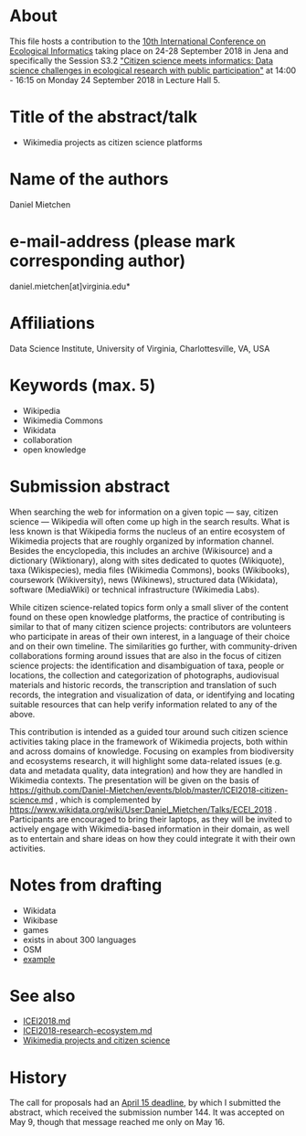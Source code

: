 # About


This file hosts a contribution to the [10th International Conference on Ecological Informatics](http://icei2018.uni-jena.de/) taking place on 24-28 September 2018 in Jena and specifically the Session S3.2 ["Citizen science meets informatics: Data science challenges in ecological research with public participation"](https://icei2018.uni-jena.de/session/s3-2/) at 14:00 - 16:15 on Monday 24 September 2018 in Lecture Hall 5.

# Title of the abstract/talk

* Wikimedia projects as citizen science platforms 

# Name of the authors

Daniel Mietchen

# e-mail-address (please mark corresponding author)

daniel.mietchen[at]virginia.edu*

# Affiliations

Data Science Institute, University of Virginia, Charlottesville, VA, USA

# Keywords (max. 5)

- Wikipedia
- Wikimedia Commons
- Wikidata
- collaboration
- open knowledge

# Submission abstract

When searching the web for information on a given topic &mdash; say, citizen science &mdash; Wikipedia will often come up high in the search results. What is less known is that Wikipedia forms the nucleus of an entire ecosystem of Wikimedia projects that are roughly organized by information channel. Besides the encyclopedia, this includes an archive (Wikisource) and a dictionary (Wiktionary), along with sites dedicated to quotes (Wikiquote), taxa (Wikispecies), media files (Wikimedia Commons), books (Wikibooks), coursework (Wikiversity), news (Wikinews), structured data (Wikidata), software (MediaWiki) or technical infrastructure (Wikimedia Labs).

While citizen science-related topics form only a small sliver of the content found on these open knowledge platforms, the practice of contributing is similar to that of many citizen science projects: contributors are volunteers who participate in areas of their own interest, in a language of their choice and on their own timeline. The similarities go further, with community-driven collaborations forming around issues that are also in the focus of citizen science projects: the identification and disambiguation of taxa, people or locations, the collection and categorization of photographs, audiovisual materials and historic records, the transcription and translation of such records, the integration and visualization of data, or identifying and locating suitable resources that can help verify information related to any of the above.

This contribution is intended as a guided tour around such citizen science activities taking place in the framework of Wikimedia projects, both within and across domains of knowledge. Focusing on examples from biodiversity and ecosystems research, it will highlight some data-related issues (e.g. data and metadata quality, data integration) and how they are handled in Wikimedia contexts. The presentation will be given on the basis of https://github.com/Daniel-Mietchen/events/blob/master/ICEI2018-citizen-science.md , which is complemented by https://www.wikidata.org/wiki/User:Daniel_Mietchen/Talks/ECEI_2018 . Participants are encouraged to bring their laptops, as they will be invited to actively engage with Wikimedia-based information in their domain, as well as to entertain and share ideas on how they could integrate it with their own activities.

# Notes from drafting

- Wikidata
- Wikibase
- games
- exists in about 300 languages
- OSM
- [example](https://twitter.com/wolfgang8741/status/980932826441928704)

# See also 

* [ICEI2018.md](ICEI2018.md)
* [ICEI2018-research-ecosystem.md](ICEI2018-research-ecosystem.md)
* [Wikimedia projects and citizen science](https://www.wikidata.org/wiki/User:Daniel_Mietchen/ECSA_2018)

# History

The call for proposals had an [April 15 deadline](http://icei2018.uni-jena.de/calls/), by which I submitted the abstract, which received the submission number 144. It was accepted on May 9, though that message reached me only on May 16.
